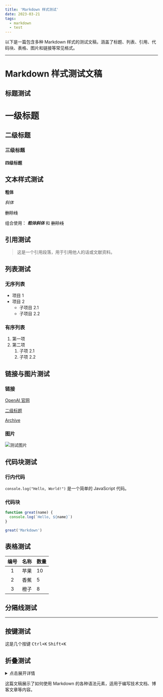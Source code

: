 ```yaml
---
title: 'Markdown 样式测试'
date: 2023-03-21
tags:
  - markdown
  - test
---
```


以下是一篇包含多种 Markdown 样式的测试文稿，涵盖了标题、列表、引用、代码块、表格、图片和链接等常见格式。

---

# Markdown 样式测试文稿

## 标题测试

# 一级标题

## 二级标题

### 三级标题

#### 四级标题

## 文本样式测试

**粗体**

_斜体_

~~删除线~~

组合使用：
**_粗体斜体_** 和 ~~删除线~~

## 引用测试

> 这是一个引用段落，用于引用他人的话或文献资料。

## 列表测试

### 无序列表

- 项目 1
- 项目 2
  - 子项目 2.1
  - 子项目 2.2

### 有序列表

1. 第一项
2. 第二项
   1. 子项 2.1
   2. 子项 2.2

## 链接与图片测试

### 链接

[OpenAI 官网](https://openai.com)

[二级标题](#二级标题)

[Archive](/archive/2023)

### 图片

![测试图片](https://via.placeholder.com/150)

## 代码块测试

### 行内代码

`console.log("Hello, World!")` 是一个简单的 JavaScript 代码。

### 代码块

```js
function great(name) {
  console.log(`Hello, ${name}`)
}

great('Markdown')
```

## 表格测试

| 编号 | 名称 | 数量 |
| :--: | ---: | :--- |
|  1   | 苹果 | 10   |
|  2   | 香蕉 | 5    |
|  3   | 橙子 | 8    |

## 分隔线测试

---

## 按键测试

这是几个按键 <kbd>Ctrl+K</kbd> <kbd>Shift+K</kbd>

## 折叠测试

<details>
<summary>点击展开详情</summary>
这里是被折叠的内容
</details>

这篇文稿展示了如何使用 Markdown 的各种语法元素，适用于编写技术文档、博客文章等内容。

